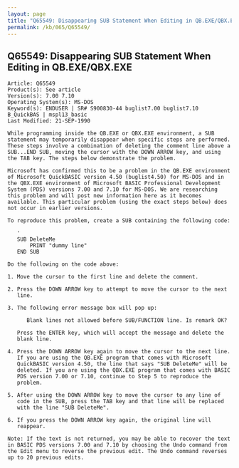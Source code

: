 ```yaml
---
layout: page
title: "Q65549: Disappearing SUB Statement When Editing in QB.EXE/QBX.EXE"
permalink: /kb/065/Q65549/
---
```


## Q65549: Disappearing SUB Statement When Editing in QB.EXE/QBX.EXE

	Article: Q65549
	Product(s): See article
	Version(s): 7.00 7.10
	Operating System(s): MS-DOS
	Keyword(s): ENDUSER | SR# S900830-44 buglist7.00 buglist7.10 B_QuickBAS | mspl13_basic
	Last Modified: 21-SEP-1990
	
	While programming inside the QB.EXE or QBX.EXE environment, a SUB
	statement may temporarily disappear when specific steps are performed.
	These steps involve a combination of deleting the comment line above a
	SUB...END SUB, moving the cursor with the DOWN ARROW key, and using
	the TAB key. The steps below demonstrate the problem.
	
	Microsoft has confirmed this to be a problem in the QB.EXE environment
	of Microsoft QuickBASIC version 4.50 (buglist4.50) for MS-DOS and in
	the QBX.EXE environment of Microsoft BASIC Professional Development
	System (PDS) versions 7.00 and 7.10 for MS-DOS. We are researching
	this problem and will post new information here as it becomes
	available. This particular problem (using the exact steps below) does
	not occur in earlier versions.
	
	To reproduce this problem, create a SUB containing the following code:
	
	   '
	   SUB DeleteMe
	       PRINT "dummy line"
	   END SUB
	
	Do the following on the code above:
	
	1. Move the cursor to the first line and delete the comment.
	
	2. Press the DOWN ARROW key to attempt to move the cursor to the next
	   line.
	
	3. The following error message box will pop up:
	
	      Blank lines not allowed before SUB/FUNCTION line. Is remark OK?
	
	   Press the ENTER key, which will accept the message and delete the
	   blank line.
	
	4. Press the DOWN ARROW key again to move the cursor to the next line.
	   If you are using the QB.EXE program that comes with Microsoft
	   QuickBASIC version 4.50, the line that says "SUB DeleteMe" will be
	   deleted. If you are using the QBX.EXE program that comes with BASIC
	   PDS version 7.00 or 7.10, continue to Step 5 to reproduce the
	   problem.
	
	5. After using the DOWN ARROW key to move the cursor to any line of
	   code in the SUB, press the TAB key and that line will be replaced
	   with the line "SUB DeleteMe".
	
	6. If you press the DOWN ARROW key again, the original line will
	   reappear.
	
	Note: If the text is not returned, you may be able to recover the text
	in BASIC PDS versions 7.00 and 7.10 by choosing the Undo command from
	the Edit menu to reverse the previous edit. The Undo command reverses
	up to 20 previous edits.

